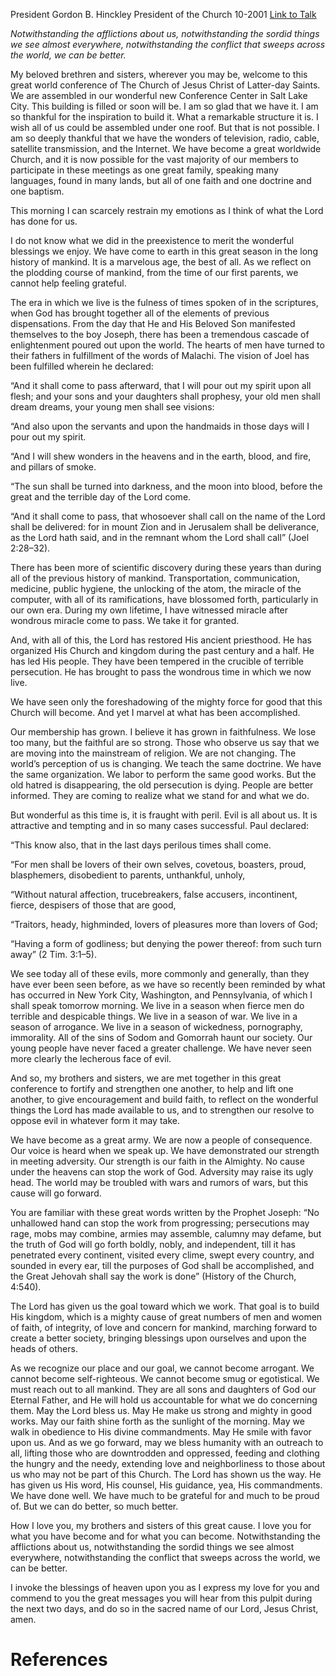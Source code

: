 President Gordon B. Hinckley
President of the Church
10-2001
[Link to Talk](https://www.churchofjesuschrist.org/study/general-conference/2001/10/living-in-the-fulness-of-times?lang=eng)

_Notwithstanding the afflictions about us, notwithstanding the sordid things we see almost everywhere, notwithstanding the conflict that sweeps across the world, we can be better._

My beloved brethren and sisters, wherever you may be, welcome to this great world conference of The Church of Jesus Christ of Latter-day Saints. We are assembled in our wonderful new Conference Center in Salt Lake City. This building is filled or soon will be. I am so glad that we have it. I am so thankful for the inspiration to build it. What a remarkable structure it is. I wish all of us could be assembled under one roof. But that is not possible. I am so deeply thankful that we have the wonders of television, radio, cable, satellite transmission, and the Internet. We have become a great worldwide Church, and it is now possible for the vast majority of our members to participate in these meetings as one great family, speaking many languages, found in many lands, but all of one faith and one doctrine and one baptism.

This morning I can scarcely restrain my emotions as I think of what the Lord has done for us.

I do not know what we did in the preexistence to merit the wonderful blessings we enjoy. We have come to earth in this great season in the long history of mankind. It is a marvelous age, the best of all. As we reflect on the plodding course of mankind, from the time of our first parents, we cannot help feeling grateful.

The era in which we live is the fulness of times spoken of in the scriptures, when God has brought together all of the elements of previous dispensations. From the day that He and His Beloved Son manifested themselves to the boy Joseph, there has been a tremendous cascade of enlightenment poured out upon the world. The hearts of men have turned to their fathers in fulfillment of the words of Malachi. The vision of Joel has been fulfilled wherein he declared:

“And it shall come to pass afterward, that I will pour out my spirit upon all flesh; and your sons and your daughters shall prophesy, your old men shall dream dreams, your young men shall see visions:

“And also upon the servants and upon the handmaids in those days will I pour out my spirit.

“And I will shew wonders in the heavens and in the earth, blood, and fire, and pillars of smoke.

“The sun shall be turned into darkness, and the moon into blood, before the great and the terrible day of the Lord come.

“And it shall come to pass, that whosoever shall call on the name of the Lord shall be delivered: for in mount Zion and in Jerusalem shall be deliverance, as the Lord hath said, and in the remnant whom the Lord shall call” (Joel 2:28–32).

There has been more of scientific discovery during these years than during all of the previous history of mankind. Transportation, communication, medicine, public hygiene, the unlocking of the atom, the miracle of the computer, with all of its ramifications, have blossomed forth, particularly in our own era. During my own lifetime, I have witnessed miracle after wondrous miracle come to pass. We take it for granted.

And, with all of this, the Lord has restored His ancient priesthood. He has organized His Church and kingdom during the past century and a half. He has led His people. They have been tempered in the crucible of terrible persecution. He has brought to pass the wondrous time in which we now live.

We have seen only the foreshadowing of the mighty force for good that this Church will become. And yet I marvel at what has been accomplished.

Our membership has grown. I believe it has grown in faithfulness. We lose too many, but the faithful are so strong. Those who observe us say that we are moving into the mainstream of religion. We are not changing. The world’s perception of us is changing. We teach the same doctrine. We have the same organization. We labor to perform the same good works. But the old hatred is disappearing, the old persecution is dying. People are better informed. They are coming to realize what we stand for and what we do.

But wonderful as this time is, it is fraught with peril. Evil is all about us. It is attractive and tempting and in so many cases successful. Paul declared:

“This know also, that in the last days perilous times shall come.

“For men shall be lovers of their own selves, covetous, boasters, proud, blasphemers, disobedient to parents, unthankful, unholy,

“Without natural affection, trucebreakers, false accusers, incontinent, fierce, despisers of those that are good,

“Traitors, heady, highminded, lovers of pleasures more than lovers of God;

“Having a form of godliness; but denying the power thereof: from such turn away” (2 Tim. 3:1–5).

We see today all of these evils, more commonly and generally, than they have ever been seen before, as we have so recently been reminded by what has occurred in New York City, Washington, and Pennsylvania, of which I shall speak tomorrow morning. We live in a season when fierce men do terrible and despicable things. We live in a season of war. We live in a season of arrogance. We live in a season of wickedness, pornography, immorality. All of the sins of Sodom and Gomorrah haunt our society. Our young people have never faced a greater challenge. We have never seen more clearly the lecherous face of evil.

And so, my brothers and sisters, we are met together in this great conference to fortify and strengthen one another, to help and lift one another, to give encouragement and build faith, to reflect on the wonderful things the Lord has made available to us, and to strengthen our resolve to oppose evil in whatever form it may take.

We have become as a great army. We are now a people of consequence. Our voice is heard when we speak up. We have demonstrated our strength in meeting adversity. Our strength is our faith in the Almighty. No cause under the heavens can stop the work of God. Adversity may raise its ugly head. The world may be troubled with wars and rumors of wars, but this cause will go forward.

You are familiar with these great words written by the Prophet Joseph: “No unhallowed hand can stop the work from progressing; persecutions may rage, mobs may combine, armies may assemble, calumny may defame, but the truth of God will go forth boldly, nobly, and independent, till it has penetrated every continent, visited every clime, swept every country, and sounded in every ear, till the purposes of God shall be accomplished, and the Great Jehovah shall say the work is done” (History of the Church, 4:540).

The Lord has given us the goal toward which we work. That goal is to build His kingdom, which is a mighty cause of great numbers of men and women of faith, of integrity, of love and concern for mankind, marching forward to create a better society, bringing blessings upon ourselves and upon the heads of others.

As we recognize our place and our goal, we cannot become arrogant. We cannot become self-righteous. We cannot become smug or egotistical. We must reach out to all mankind. They are all sons and daughters of God our Eternal Father, and He will hold us accountable for what we do concerning them. May the Lord bless us. May He make us strong and mighty in good works. May our faith shine forth as the sunlight of the morning. May we walk in obedience to His divine commandments. May He smile with favor upon us. And as we go forward, may we bless humanity with an outreach to all, lifting those who are downtrodden and oppressed, feeding and clothing the hungry and the needy, extending love and neighborliness to those about us who may not be part of this Church. The Lord has shown us the way. He has given us His word, His counsel, His guidance, yea, His commandments. We have done well. We have much to be grateful for and much to be proud of. But we can do better, so much better.

How I love you, my brothers and sisters of this great cause. I love you for what you have become and for what you can become. Notwithstanding the afflictions about us, notwithstanding the sordid things we see almost everywhere, notwithstanding the conflict that sweeps across the world, we can be better.

I invoke the blessings of heaven upon you as I express my love for you and commend to you the great messages you will hear from this pulpit during the next two days, and do so in the sacred name of our Lord, Jesus Christ, amen.

# References
